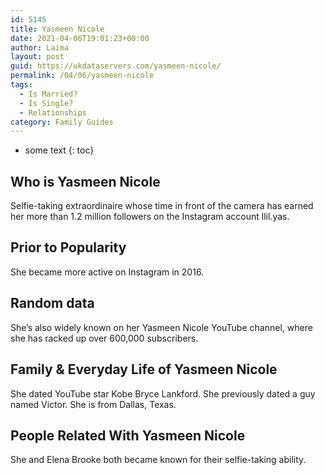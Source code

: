 ```yaml
---
id: 5145
title: Yasmeen Nicole
date: 2021-04-06T19:01:23+00:00
author: Laima
layout: post
guid: https://ukdataservers.com/yasmeen-nicole/
permalink: /04/06/yasmeen-nicole
tags:
  - Is Married?
  - Is Single?
  - Relationships
category: Family Guides
---
```


* some text
{: toc}


## Who is Yasmeen Nicole
                  
                  
                  
Selfie-taking extraordinaire whose time in front of the camera has earned her more than 1.2 million followers on the Instagram account llil.yas. 
                  
              
            
              
            
                
                
                
## Prior to Popularity
                  
                  
                  
She became more active on Instagram in 2016. 
                  
              
            
              
            
                
                
                
## Random data
                  
                  
                  
She&#8217;s also widely known on her Yasmeen Nicole YouTube channel, where she has racked up over 600,000 subscribers. 
                  
              
            
              
            
                
                
                
## Family & Everyday Life of Yasmeen Nicole
                  
                  
                  
She dated YouTube star Kobe Bryce Lankford. She previously dated a guy named Victor. She is from Dallas, Texas. 
                  
              
            
              
            
                
                
                
## People Related With Yasmeen Nicole
                  
                  
                  
She and Elena Brooke both became known for their selfie-taking ability. 
                  
              
            
              
            
                
              
            
              
              
            
            
              
            
          
          
          